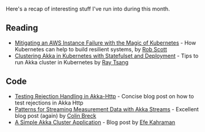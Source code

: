 Here's a recap of interesting stuff I've run into during this month.

## Reading
* [Mitigating an AWS Instance Failure with the Magic of Kubernetes](https://medium.com/spire-labs/mitigating-an-aws-instance-failure-with-the-magic-of-kubernetes-128a44d44c14) - How Kubernetes can help to build resilient systems, by [Rob Scott](https://github.com/robscott)
* [Clustering Akka in Kubernetes with Statefulset and Deployment](https://medium.com/google-cloud/clustering-akka-in-kubernetes-with-statefulset-and-deployment-459c0e05f2ea) - Tips to run Akka cluster in Kubernetes by [Ray Tsang](https://github.com/saturnism)

## Code
* [Testing Rejection Handling in Akka-Http](https://blog.knoldus.com/2016/12/27/testing-rejection-handling-in-akka-http/) - Concise blog post on how to test rejections in Akka Http
* [Patterns for Streaming Measurement Data with Akka Streams](http://blog.colinbreck.com/patterns-for-streaming-measurement-data-with-akka-streams/) - Excellent blog post (again) by [Colin Breck](https://twitter.com/breckcs)
* [A Simple Akka Cluster Application](https://efekahraman.github.io/2017/02/a-simple-akka-cluster-application) - Blog post by [Efe Kahraman](https://github.com/efekahraman)
